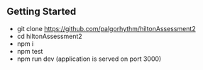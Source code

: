 ## Getting Started

- git clone https://github.com/palgorhythm/hiltonAssessment2
- cd hiltonAssessment2
- npm i
- npm test
- npm run dev (application is served on port 3000)
